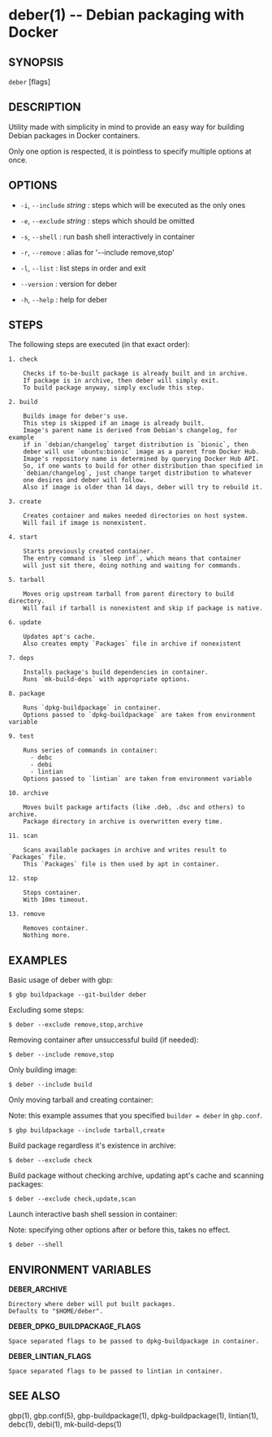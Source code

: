 deber(1) -- Debian packaging with Docker
=============================================

## SYNOPSIS

`deber` [flags]

## DESCRIPTION

Utility made with simplicity in mind to provide
an easy way for building Debian packages in
Docker containers.

Only one option is respected,
it is pointless to specify multiple options at once.

## OPTIONS

 * `-i`, `--include` *string* :
  steps which will be executed as the only ones

 * `-e`, `--exclude` *string* :
  steps which should be omitted

 * `-s`, `--shell` :
  run bash shell interactively in container
  
 * `-r`, `--remove` :
  alias for '--include remove,stop'
    
 * `-l`, `--list` :
  list steps in order and exit

 * `--version` :
  version for deber

 * `-h`, `--help` :
  help for deber

## STEPS

The following steps are executed (in that exact order):

`1. check`

        Checks if to-be-built package is already built and in archive.
        If package is in archive, then deber will simply exit.
        To build package anyway, simply exclude this step.

`2. build`

        Builds image for deber's use.
        This step is skipped if an image is already built.
        Image's parent name is derived from Debian's changelog, for example
        if in `debian/changelog` target distribution is `bionic`, then
        deber will use `ubuntu:bionic` image as a parent from Docker Hub.
        Image's repository name is determined by querying Docker Hub API.
        So, if one wants to build for other distribution than specified in
        `debian/changelog`, just change target distribution to whatever
        one desires and deber will follow.
        Also if image is older than 14 days, deber will try to rebuild it.

`3. create`

        Creates container and makes needed directories on host system.
        Will fail if image is nonexistent.

`4. start`

        Starts previously created container.
        The entry command is `sleep inf`, which means that container
        will just sit there, doing nothing and waiting for commands.

`5. tarball`

        Moves orig upstream tarball from parent directory to build directory.
        Will fail if tarball is nonexistent and skip if package is native.

`6. update`

        Updates apt's cache.
        Also creates empty `Packages` file in archive if nonexistent

`7. deps`

        Installs package's build dependencies in container.
        Runs `mk-build-deps` with appropriate options.

`8. package`

        Runs `dpkg-buildpackage` in container.
        Options passed to `dpkg-buildpackage` are taken from environment variable

`9. test`

        Runs series of commands in container:
          - debc
          - debi
          - lintian
        Options passed to `lintian` are taken from environment variable

`10. archive`

        Moves built package artifacts (like .deb, .dsc and others) to archive.
        Package directory in archive is overwritten every time.

`11. scan`

        Scans available packages in archive and writes result to `Packages` file.
        This `Packages` file is then used by apt in container.

`12. stop`

        Stops container.
        With 10ms timeout.

`13. remove`

        Removes container.
        Nothing more.

## EXAMPLES

Basic usage of deber with gbp:

    $ gbp buildpackage --git-builder deber

Excluding some steps:

    $ deber --exclude remove,stop,archive

Removing container after unsuccessful build (if needed):

    $ deber --include remove,stop

Only building image:

    $ deber --include build

Only moving tarball and creating container:

Note: this example assumes that you specified `builder = deber` in `gbp.conf`.

    $ gbp buildpackage --include tarball,create

Build package regardless it's existence in archive:

    $ deber --exclude check

Build package without checking archive, updating apt's cache and scanning packages:

    $ deber --exclude check,update,scan

Launch interactive bash shell session in container:

Note: specifying other options after or before this, takes no effect.

    $ deber --shell

## ENVIRONMENT VARIABLES

**DEBER_ARCHIVE**

    Directory where deber will put built packages.
    Defaults to "$HOME/deber".

**DEBER_DPKG_BUILDPACKAGE_FLAGS**

    Space separated flags to be passed to dpkg-buildpackage in container.

**DEBER_LINTIAN_FLAGS**

    Space separated flags to be passed to lintian in container.

## SEE ALSO

gbp(1), gbp.conf(5), gbp-buildpackage(1), dpkg-buildpackage(1), lintian(1), debc(1), debi(1), mk-build-deps(1)